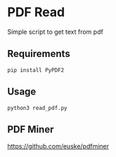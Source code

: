 ﻿# PDF Read

Simple script to get text from pdf

## Requirements

```
pip install PyPDF2
```

## Usage

```
python3 read_pdf.py
```

## PDF Miner

https://github.com/euske/pdfminer